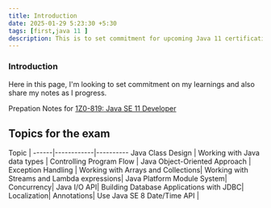 ```yaml
---
title: Introduction
date: 2025-01-29 5:23:30 +5:30
tags: [first,java 11 ]
description: This is to set commitment for upcoming Java 11 certification preparation.
---
```

### Introduction
Here in this page, I'm looking to set commitment on my learnings and also share my notes as I progress.

Prepation Notes for <a href="https://mylearn.oracle.com/ou/exam/java-se-11-developer-1z0-819/105037/110627/170353">1Z0-819: Java SE 11 Developer</a>

## Topics for the exam

Topic | 
------|------------|----------
  Java Class Design | 
  Working with Java data types | 
  Controlling Program Flow | 
  Java Object-Oriented Approach | 
  Exception Handling |
  Working with Arrays and Collections|
  Working with Streams and Lambda expressions|
  Java Platform Module System|
  Concurrency|
  Java I/O API|
  Building Database Applications with JDBC|
  Localization| 
  Annotations|
  Use Java SE 8 Date/Time API |
  
  









